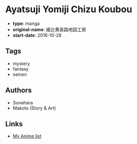 # Ayatsuji Yomiji Chizu Koubou

-   **type**: manga
-   **original-name**: 綾辻黄泉路地図工房
-   **start-date**: 2016-10-28

## Tags

-   mystery
-   fantasy
-   seinen

## Authors

-   Sunahara
-   Makoto (Story & Art)

## Links

-   [My Anime list](https://myanimelist.net/manga/111137/Ayatsuji_Yomiji_Chizu_Koubou)
